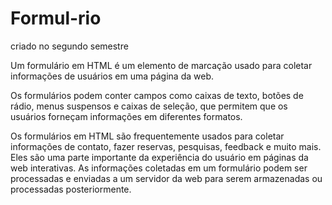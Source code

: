 # Formul-rio
criado no segundo semestre


Um formulário em HTML é um elemento de marcação usado para coletar informações de usuários em uma página da web.

Os formulários podem conter campos como caixas de texto, botões de rádio, menus suspensos e caixas de seleção, que permitem que os usuários forneçam informações em diferentes formatos.

Os formulários em HTML são frequentemente usados para coletar informações de contato, fazer reservas, pesquisas, feedback e muito mais. Eles são uma parte importante da experiência do usuário em páginas da web interativas. As informações coletadas em um formulário podem ser processadas e enviadas a um servidor da web para serem armazenadas ou processadas posteriormente.
